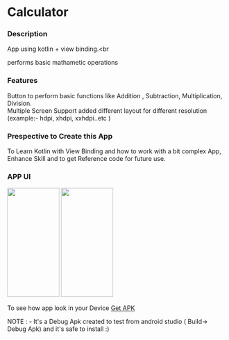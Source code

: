 # Calculator

<h3>Description</h3>

App using kotlin + view binding.<br
>
performs basic mathametic operations

<h3>Features</h3>

Button to perform basic functions like  Addition , Subtraction, Multiplication, Division.<br>
Multiple Screen Support added different layout for different resolution (example:- hdpi, xhdpi, xxhdpi..etc ) 

<h3>Prespective to Create this App</h3>

To Learn Kotlin with View Binding and how to work with a bit complex App,
Enhance Skill and to get Reference code for future use.

<h3>APP UI</h3>

<img src="https://user-images.githubusercontent.com/80971603/120899685-92f1c900-c64e-11eb-90fd-0e02850dc2bd.jpg" width="120px" height="250px"/>
<img src="https://user-images.githubusercontent.com/80971603/120899700-a2711200-c64e-11eb-8b35-ef82110e85cb.jpg" width="120px" height="250px"/>

To see how app look in your Device <a href="https://drive.google.com/file/d/1eI1WvVb2gdkcZcGsQ0G8kRsWQj-jRV5N/view?usp=sharing">Get APK</a>

NOTE : - It's a Debug Apk created to test from android studio ( Build-> Debug Apk) and it's safe to install :)
